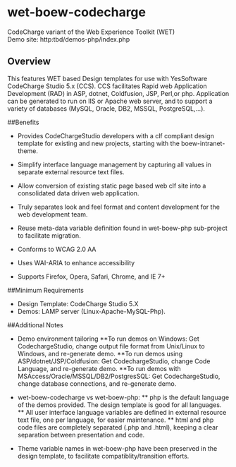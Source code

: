 wet-boew-codecharge
===================

CodeCharge variant of the Web Experience Toolkit (WET)<br />
Demo site: http:tbd/demos-php/index.php

## Overview

This features WET based Design templates for use with YesSoftware CodeCharge Studio 5.x (CCS).
CCS facilitates Rapid web Application Development (RAD) in ASP, dotnet, Coldfusion, JSP, Perl,or php.
Application can be generated to run on IIS or Apache web server, and to support a variety of databases (MySQL, Oracle, DB2, MSSQL, PostgreSQL,...).

##Benefits

* Provides CodeChargeStudio developers with a clf compliant design template for existing and new projects, starting with the boew-intranet-theme.
* Simplify interface language management by capturing all values in separate external resource text files.
* Allow conversion of existing static page based web clf site into a consolidated data driven web application.
* Truly separates look and feel format and content development for the web development team.
* Reuse meta-data variable definition found in wet-boew-php sub-project to facilitate migration.

* Conforms to WCAG 2.0 AA
* Uses WAI-ARIA to enhance accessibility
* Supports Firefox, Opera, Safari, Chrome, and IE 7+ 

##Minimum Requirements

* Design Template: CodeCharge Studio 5.X
* Demos: LAMP server (Linux-Apache-MySQL-Php). 

##Additional Notes
* Demo environment tailoring
**To run demos on Windows: Get CodechargeStudio, change output file format from Unix/Linux to Windows, and re-generate demo.
**To run demos using ASP/dotnet/JSP/Coldfusion: Get CodechargeStudio, change Code Language, and re-generate demo.
**To run demos with MSAccess/Oracle/MSSQL/DB2/PostgresSQL: Get CodechargeStudio, change database connections, and re-generate demo.

* wet-boew-codecharge vs wet-boew-php:
** php is the default language of the demos provided. The design template is good for all languages.
** All user interface language variables are defined in external resource text file, one per language, for easier maintenance.
** html and php code files are completely separated (.php and .html), keeping a clear separation between presentation and code.
* Theme variable names in wet-boew-php have been preserved in the design template, to facilitate compatiblity/transition efforts.